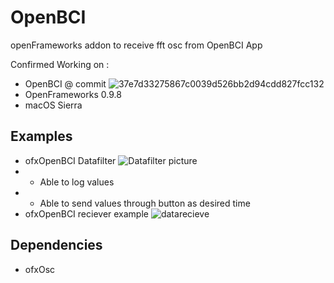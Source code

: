 # OpenBCI

openFrameworks addon to receive fft osc from OpenBCI App

Confirmed Working on : 
* OpenBCI @ commit ![37e7d33275867c0039d526bb2d94cdd827fcc132](https://github.com/OpenBCI/OpenBCI_GUI/tree/37e7d33275867c0039d526bb2d94cdd827fcc132)
* OpenFrameworks 0.9.8
* macOS Sierra

## Examples
* ofxOpenBCI Datafilter
![Datafilter picture](https://raw.githubusercontent.com/kkshmz/ofxOpenBCI/master/docs/openbci-datafilter.png)
* * Able to log values
* * Able to send values through button as desired time
* ofxOpenBCI reciever example
![datarecieve](https://raw.githubusercontent.com/kkshmz/ofxOpenBCI/master/docs/openbci-datarecieve.png)

## Dependencies
- ofxOsc
